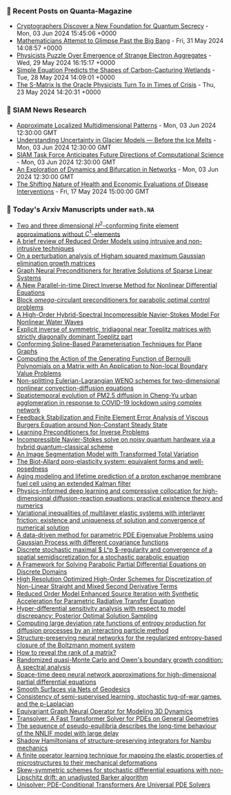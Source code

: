 ### 📝 Recent Posts on Quanta-Magazine
<!-- quanta starts -->
* <a href="https://www.quantamagazine.org/cryptographers-discover-a-new-foundation-for-quantum-secrecy-20240603/">Cryptographers Discover a New Foundation for Quantum Secrecy</a> - Mon, 03 Jun 2024 15:45:06 +0000
* <a href="https://www.quantamagazine.org/mathematicians-attempt-to-glimpse-past-the-big-bang-20240531/">Mathematicians Attempt to Glimpse Past the Big Bang</a> - Fri, 31 May 2024 14:08:57 +0000
* <a href="https://www.quantamagazine.org/physicists-puzzle-over-emergence-of-strange-electron-aggregates-20240529/">Physicists Puzzle Over Emergence of Strange Electron Aggregates</a> - Wed, 29 May 2024 16:15:17 +0000
* <a href="https://www.quantamagazine.org/simple-equation-predicts-the-shapes-of-carbon-capturing-wetlands-20240528/">Simple Equation Predicts the Shapes of Carbon-Capturing Wetlands</a> - Tue, 28 May 2024 14:09:01 +0000
* <a href="https://www.quantamagazine.org/the-s-matrix-is-the-oracle-physicists-turn-to-in-times-of-crisis-20240523/">The S-Matrix Is the Oracle Physicists Turn To in Times of Crisis</a> - Thu, 23 May 2024 14:20:31 +0000
<!-- quanta ends -->

### 📝 SIAM News Research
<!-- siam-news starts -->
* <a href="https://sinews.siam.org/Details-Page/approximate-localized-multidimensional-patterns">Approximate Localized Multidimensional Patterns</a> - Mon, 03 Jun 2024 12:30:00 GMT
* <a href="https://sinews.siam.org/Details-Page/understanding-uncertainty-in-glacier-models-before-the-ice-melts">Understanding Uncertainty in Glacier Models — Before the Ice Melts</a> - Mon, 03 Jun 2024 12:30:00 GMT
* <a href="https://sinews.siam.org/Details-Page/siam-task-force-anticipates-future-directions-of-computational-science">SIAM Task Force Anticipates Future Directions of Computational Science</a> - Mon, 03 Jun 2024 12:30:00 GMT
* <a href="https://sinews.siam.org/Details-Page/an-exploration-of-dynamics-and-bifurcation-in-networks">An Exploration of Dynamics and Bifurcation in Networks</a> - Mon, 03 Jun 2024 12:30:00 GMT
* <a href="https://sinews.siam.org/Details-Page/the-shifting-nature-of-health-and-economic-evaluations-of-disease-interventions">The Shifting Nature of Health and Economic Evaluations of Disease Interventions</a> - Fri, 17 May 2024 15:00:00 GMT
<!-- siam-news ends -->

### 📝 Today's Arxiv Manuscripts under ``math.NA``
<!-- arxiv-math-na starts -->
* <a href="https://arxiv.org/abs/2406.00338">Two and three dimensional $H^2$-conforming finite element approximations without $C^1$-elements</a>
* <a href="https://arxiv.org/abs/2406.00559">A brief review of Reduced Order Models using intrusive and non-intrusive techniques</a>
* <a href="https://arxiv.org/abs/2406.00737">On a perturbation analysis of Higham squared maximum Gaussian elimination growth matrices</a>
* <a href="https://arxiv.org/abs/2406.00809">Graph Neural Preconditioners for Iterative Solutions of Sparse Linear Systems</a>
* <a href="https://arxiv.org/abs/2406.00878">A New Parallel-in-time Direct Inverse Method for Nonlinear Differential Equations</a>
* <a href="https://arxiv.org/abs/2406.00952">Block $omega$-circulant preconditioners for parabolic optimal control problems</a>
* <a href="https://arxiv.org/abs/2406.00991">A High-Order Hybrid-Spectral Incompressible Navier-Stokes Model For Nonlinear Water Waves</a>
* <a href="https://arxiv.org/abs/2406.01035">Explicit inverse of symmetric, tridiagonal near Toeplitz matrices with strictly diagonally dominant Toeplitz part</a>
* <a href="https://arxiv.org/abs/2406.01347">Conforming Spline-Based Parameterisation Techniques for Plane Graphs</a>
* <a href="https://arxiv.org/abs/2406.01437">Computing the Action of the Generating Function of Bernoulli Polynomials on a Matrix with An Application to Non-local Boundary Value Problems</a>
* <a href="https://arxiv.org/abs/2406.01479">Non-splitting Eulerian-Lagrangian WENO schemes for two-dimensional nonlinear convection-diffusion equations</a>
* <a href="https://arxiv.org/abs/2406.01502">Spatiotemporal evolution of PM2.5 diffusion in Cheng-Yu urban agglomeration in response to COVID-19 lockdown using complex network</a>
* <a href="https://arxiv.org/abs/2406.01553">Feedback Stabilization and Finite Element Error Analysis of Viscous Burgers Equation around Non-Constant Steady State</a>
* <a href="https://arxiv.org/abs/2406.00260">Learning Preconditioners for Inverse Problems</a>
* <a href="https://arxiv.org/abs/2406.00280">Incompressible Navier-Stokes solve on noisy quantum hardware via a hybrid quantum-classical scheme</a>
* <a href="https://arxiv.org/abs/2406.00571">An Image Segmentation Model with Transformed Total Variation</a>
* <a href="https://arxiv.org/abs/2406.01184">The Biot-Allard poro-elasticity system: equivalent forms and well-posedness</a>
* <a href="https://arxiv.org/abs/2406.01259">Aging modeling and lifetime prediction of a proton exchange membrane fuel cell using an extended Kalman filter</a>
* <a href="https://arxiv.org/abs/2406.01539">Physics-informed deep learning and compressive collocation for high-dimensional diffusion-reaction equations: practical existence theory and numerics</a>
* <a href="https://arxiv.org/abs/2207.13260">Variational inequalities of multilayer elastic systems with interlayer friction: existence and uniqueness of solution and convergence of numerical solution</a>
* <a href="https://arxiv.org/abs/2303.18064">A data-driven method for parametric PDE Eigenvalue Problems using Gaussian Process with different covariance functions</a>
* <a href="https://arxiv.org/abs/2311.04615">Discrete stochastic maximal $ L^p $-regularity and convergence of a spatial semidiscretization for a stochastic parabolic equation</a>
* <a href="https://arxiv.org/abs/2312.00327">A Framework for Solving Parabolic Partial Differential Equations on Discrete Domains</a>
* <a href="https://arxiv.org/abs/2312.12069">High Resolution Optimized High-Order Schemes for Discretization of Non-Linear Straight and Mixed Second Derivative Terms</a>
* <a href="https://arxiv.org/abs/2402.10488">Reduced Order Model Enhanced Source Iteration with Synthetic Acceleration for Parametric Radiative Transfer Equation</a>
* <a href="https://arxiv.org/abs/2402.10957">Hyper-differential sensitivity analysis with respect to model discrepancy: Posterior Optimal Solution Sampling</a>
* <a href="https://arxiv.org/abs/2403.19223">Computing large deviation rate functions of entropy production for diffusion processes by an interacting particle method</a>
* <a href="https://arxiv.org/abs/2404.14312">Structure-preserving neural networks for the regularized entropy-based closure of the Boltzmann moment system</a>
* <a href="https://arxiv.org/abs/2405.04330">How to reveal the rank of a matrix?</a>
* <a href="https://arxiv.org/abs/2405.05181">Randomized quasi-Monte Carlo and Owen's boundary growth condition: A spectral analysis</a>
* <a href="https://arxiv.org/abs/2006.02199">Space-time deep neural network approximations for high-dimensional partial differential equations</a>
* <a href="https://arxiv.org/abs/2109.01429">Smooth Surfaces via Nets of Geodesics</a>
* <a href="https://arxiv.org/abs/2401.07463">Consistency of semi-supervised learning, stochastic tug-of-war games, and the p-Laplacian</a>
* <a href="https://arxiv.org/abs/2401.11037">Equivariant Graph Neural Operator for Modeling 3D Dynamics</a>
* <a href="https://arxiv.org/abs/2402.02366">Transolver: A Fast Transformer Solver for PDEs on General Geometries</a>
* <a href="https://arxiv.org/abs/2403.00971">The sequence of pseudo-equilibria describes the long-time behaviour of the NNLIF model with large delay</a>
* <a href="https://arxiv.org/abs/2403.11612">Shadow Hamiltonians of structure-preserving integrators for Nambu mechanics</a>
* <a href="https://arxiv.org/abs/2404.00074">A finite operator learning technique for mapping the elastic properties of microstructures to their mechanical deformations</a>
* <a href="https://arxiv.org/abs/2405.14373">Skew-symmetric schemes for stochastic differential equations with non-Lipschitz drift: an unadjusted Barker algorithm</a>
* <a href="https://arxiv.org/abs/2405.17527">Unisolver: PDE-Conditional Transformers Are Universal PDE Solvers</a>
<!-- arxiv-math-na ends -->
